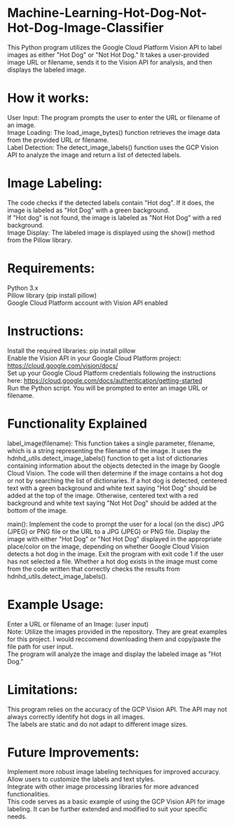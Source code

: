 # Machine-Learning-Hot-Dog-Not-Hot-Dog-Image-Classifier
This Python program utilizes the Google Cloud Platform Vision API to label images as either "Hot Dog" or "Not Hot Dog." It takes a user-provided image URL or filename, sends it to the Vision API for analysis, and then displays the labeled image.

# How it works:
User Input: The program prompts the user to enter the URL or filename of an image.<br>
Image Loading: The load_image_bytes() function retrieves the image data from the provided URL or filename.<br>
Label Detection: The detect_image_labels() function uses the GCP Vision API to analyze the image and return a list of detected labels.<br>

# Image Labeling:
The code checks if the detected labels contain "Hot dog". If it does, the image is labeled as "Hot Dog" with a green background.<br>
If "Hot dog" is not found, the image is labeled as "Not Hot Dog" with a red background.<br>
Image Display: The labeled image is displayed using the show() method from the Pillow library.<br>

# Requirements:
Python 3.x<br>
Pillow library (pip install pillow)<br>
Google Cloud Platform account with Vision API enabled<br>

# Instructions:
Install the required libraries: pip install pillow<br>
Enable the Vision API in your Google Cloud Platform project: https://cloud.google.com/vision/docs/<br>
Set up your Google Cloud Platform credentials following the instructions here: https://cloud.google.com/docs/authentication/getting-started<br>
Run the Python script. You will be prompted to enter an image URL or filename.<br>

# Functionality Explained
label_image(filename): This function takes a single parameter, filename, which is a string representing the filename of the image. It uses the hdnhd_utils.detect_image_labels() function to get a list of dictionaries containing information about the objects detected in the image by Google Cloud Vision. The code will then determine if the image contains a hot dog or not by searching the list of dictionaries. If a hot dog is detected, centered text with a green background and white text saying "Hot Dog" should be added at the top of the image. Otherwise, centered text with a red background and white text saying "Not Hot Dog" should be added at the bottom of the image.<br>

main(): Implement the code to prompt the user for a local (on the disc) JPG (JPEG) or PNG file or the URL to a JPG (JPEG) or PNG file. Display the image with either "Hot Dog" or "Not Hot Dog" displayed in the appropriate place/color on the image, depending on whether Google Cloud Vision detects a hot dog in the image. Exit the program with exit code 1 if the user has not selected a file.
Whether a hot dog exists in the image must come from the code written that correctly checks the results from hdnhd_utils.detect_image_labels().<br>

# Example Usage:
Enter a URL or filename of an Image: (user input)<br>
Note: Utilize the images provided in the repository. They are great examples for this project. I would reccomend downloading them and copy/paste the file path for user input.<br>
The program will analyze the image and display the labeled image as "Hot Dog."<br>

# Limitations:
This program relies on the accuracy of the GCP Vision API. The API may not always correctly identify hot dogs in all images.<br>
The labels are static and do not adapt to different image sizes.<br>

# Future Improvements:
Implement more robust image labeling techniques for improved accuracy.<br>
Allow users to customize the labels and text styles.<br>
Integrate with other image processing libraries for more advanced functionalities.<br>
This code serves as a basic example of using the GCP Vision API for image labeling. It can be further extended and modified to suit your specific needs.<br>

